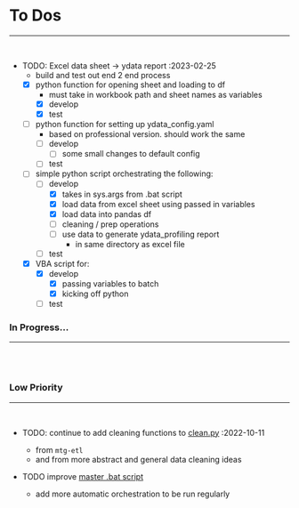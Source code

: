 # **To Dos**

---

<br>

- TODO: Excel data sheet -> ydata report :2023-02-25
    - build and test out end 2 end process
    - [x] python function for opening sheet and loading to df
        - must take in workbook path and sheet names as variables
        - [x] develop
        - [x] test
    - [ ] python function for setting up ydata_config.yaml
        - based on professional version. should work the same
        - [ ] develop
            - [ ] some small changes to default config
        - [ ] test
    - [ ] simple python script orchestrating the following:
        - [ ] develop
            - [x] takes in sys.args from .bat script
            - [x] load data from excel sheet using passed in variables
            - [x] load data into pandas df
            - [ ] cleaning / prep operations
            - [ ] use data to generate ydata_profiling report
                - in same directory as excel file
        - [ ] test
    - [x] VBA script for:
        - [x] develop
            - [x] passing variables to batch
            - [x] kicking off python
        - [ ] test

### **In Progress...**

---

<br><br>

### **Low Priority**

---

<br>

- TODO: continue to add cleaning functions to [clean.py](fp_data_toolbox/clean.py) :2022-10-11
    - from `mtg-etl`
    - and from more abstract and general data cleaning ideas

- TODO improve [master .bat script](scripts/batch/_master_script.bat)
    - add more automatic orchestration to be run regularly

<br><br>
